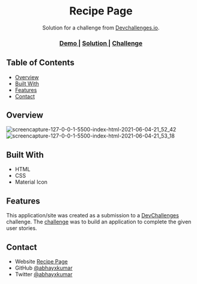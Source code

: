 <h1 align="center">Recipe Page</h1>

<div align="center">
   Solution for a challenge from  <a href="http://devchallenges.io" target="_blank">Devchallenges.io</a>.
</div>

<div align="center">
  <h3>
    <a href="https://abhayxkumar.github.io/Recipe-Page/">
      Demo
    </a>
    <span> | </span>
    <a href="https://github.com/abhayxkumar/Recipe-Page">
      Solution
    </a>
    <span> | </span>
    <a href="https://devchallenges.io/challenges/OEKdUZ6xs0h99C38XVht">
      Challenge
    </a>
  </h3>
</div>


## Table of Contents

- [Overview](#overview)
- [Built With](#built-with)
- [Features](#features)
- [Contact](#contact)


## Overview

![screencapture-127-0-0-1-5500-index-html-2021-06-04-21_52_42](https://user-images.githubusercontent.com/65169803/120833421-67ec7400-c57f-11eb-9c4d-7bc2cc03dea4.png)
![screencapture-127-0-0-1-5500-index-html-2021-06-04-21_53_18](https://user-images.githubusercontent.com/65169803/120833431-6d49be80-c57f-11eb-814b-ee423fc547c1.png)


## Built With

- HTML
- CSS
- Material Icon

## Features

This application/site was created as a submission to a [DevChallenges](https://devchallenges.io/challenges) challenge. The [challenge](https://devchallenges.io/challenges/OEKdUZ6xs0h99C38XVht) was to build an application to complete the given user stories.


## Contact

- Website [Recipe Page](https://abhayxkumar.github.io/Recipe-Page/)
- GitHub [@abhayxkumar](https://github.com/abhayxkumar)
- Twitter [@abhayxkumar](https://twitter.com/abhayxkumar)

